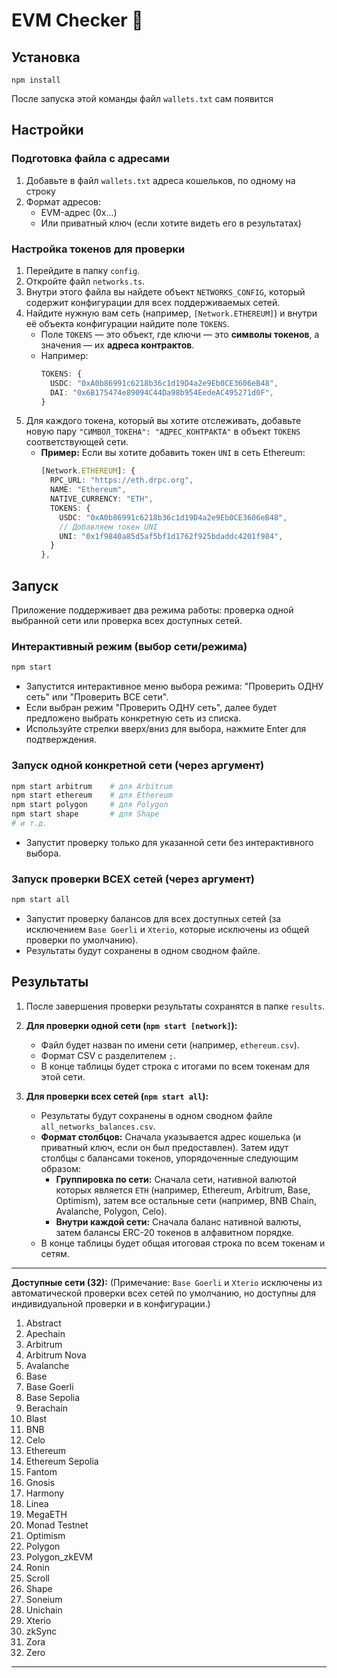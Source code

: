 # EVM Checker 🐆

## Установка

```
npm install
```
После запуска этой команды файл `wallets.txt` сам появится

## Настройки

### Подготовка файла с адресами
1. Добавьте в файл `wallets.txt` адреса кошельков, по одному на строку
2. Формат адресов:
   - EVM-адрес (0x...)
   - Или приватный ключ (если хотите видеть его в результатах)

### Настройка токенов для проверки
1. Перейдите в папку `config`.
2. Откройте файл `networks.ts`.
3. Внутри этого файла вы найдете объект `NETWORKS_CONFIG`, который содержит конфигурации для всех поддерживаемых сетей.
4. Найдите нужную вам сеть (например, `[Network.ETHEREUM]`) и внутри её объекта конфигурации найдите поле `TOKENS`.
    -   Поле `TOKENS` — это объект, где ключи — это **символы токенов**, а значения — их **адреса контрактов**.
    -   Например:
        ```typescript
        TOKENS: {
          USDC: "0xA0b86991c6218b36c1d19D4a2e9Eb0CE3606eB48",
          DAI: "0x6B175474e89094C44Da98b954EedeAC495271d0F",
        }
        ```
5. Для каждого токена, который вы хотите отслеживать, добавьте новую пару `"СИМВОЛ_ТОКЕНА": "АДРЕС_КОНТРАКТА"` в объект `TOKENS` соответствующей сети.
    -   **Пример:** Если вы хотите добавить токен `UNI` в сеть Ethereum:
        ```typescript
        [Network.ETHEREUM]: {
          RPC_URL: "https://eth.drpc.org",
          NAME: "Ethereum",
          NATIVE_CURRENCY: "ETH",
          TOKENS: {
            USDC: "0xA0b86991c6218b36c1d19D4a2e9Eb0CE3606eB48",
            // Добавляем токен UNI
            UNI: "0x1f9840a85d5af5bf1d1762f925bdaddc4201f984", 
          }
        },
        ```

## Запуск

Приложение поддерживает два режима работы: проверка одной выбранной сети или проверка всех доступных сетей.

### Интерактивный режим (выбор сети/режима)
```bash
npm start
```
- Запустится интерактивное меню выбора режима: "Проверить ОДНУ сеть" или "Проверить ВСЕ сети".
- Если выбран режим "Проверить ОДНУ сеть", далее будет предложено выбрать конкретную сеть из списка.
- Используйте стрелки вверх/вниз для выбора, нажмите Enter для подтверждения.

### Запуск одной конкретной сети (через аргумент)
```bash
npm start arbitrum    # для Arbitrum
npm start ethereum    # для Ethereum
npm start polygon     # для Polygon
npm start shape       # для Shape
# и т.д.
```
- Запустит проверку только для указанной сети без интерактивного выбора.

### Запуск проверки ВСЕХ сетей (через аргумент)
```bash
npm start all
```
- Запустит проверку балансов для всех доступных сетей (за исключением `Base Goerli` и `Xterio`, которые исключены из общей проверки по умолчанию).
- Результаты будут сохранены в одном сводном файле.

## Результаты

1.  После завершения проверки результаты сохранятся в папке `results`.

2.  **Для проверки одной сети (`npm start [network]`):**
    -   Файл будет назван по имени сети (например, `ethereum.csv`).
    -   Формат CSV с разделителем `;`.
    -   В конце таблицы будет строка с итогами по всем токенам для этой сети.

3.  **Для проверки всех сетей (`npm start all`):**
    -   Результаты будут сохранены в одном сводном файле `all_networks_balances.csv`.
    -   **Формат столбцов:** Сначала указывается адрес кошелька (и приватный ключ, если он был предоставлен). Затем идут столбцы с балансами токенов, упорядоченные следующим образом:
        -   **Группировка по сети:** Сначала сети, нативной валютой которых является `ETH` (например, Ethereum, Arbitrum, Base, Optimism), затем все остальные сети (например, BNB Chain, Avalanche, Polygon, Celo).
        -   **Внутри каждой сети:** Сначала баланс нативной валюты, затем балансы ERC-20 токенов в алфавитном порядке.
    -   В конце таблицы будет общая итоговая строка по всем токенам и сетям.

---

**Доступные сети (32):**
(Примечание: `Base Goerli` и `Xterio` исключены из автоматической проверки всех сетей по умолчанию, но доступны для индивидуальной проверки и в конфигурации.)

1.  Abstract
2.  Apechain
3.  Arbitrum
4.  Arbitrum Nova
5.  Avalanche
6.  Base
7.  Base Goerli
8.  Base Sepolia
9.  Berachain
10. Blast
11. BNB
12. Celo
13. Ethereum
14. Ethereum Sepolia
15. Fantom
16. Gnosis
17. Harmony
18. Linea
19. MegaETH
20. Monad Testnet
21. Optimism
22. Polygon
23. Polygon_zkEVM
24. Ronin
25. Scroll
26. Shape
27. Soneium
28. Unichain
29. Xterio
30. zkSync
31. Zora
32. Zero

---